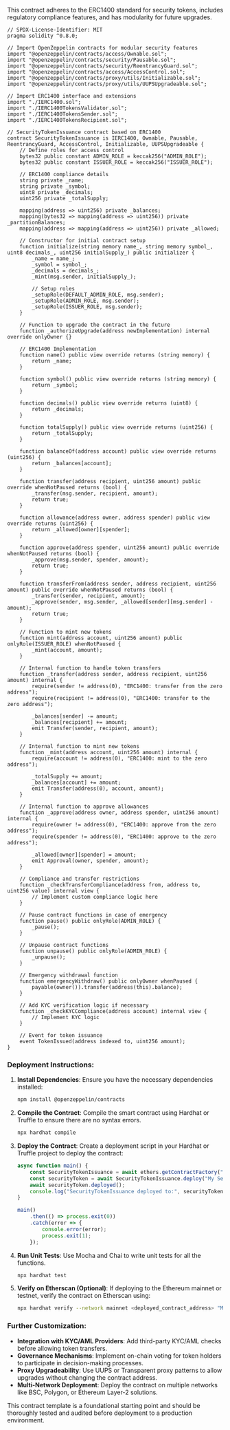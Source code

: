  This contract adheres to the ERC1400 standard for security tokens, includes regulatory compliance features, and has modularity for future upgrades.

```solidity
// SPDX-License-Identifier: MIT
pragma solidity ^0.8.0;

// Import OpenZeppelin contracts for modular security features
import "@openzeppelin/contracts/access/Ownable.sol";
import "@openzeppelin/contracts/security/Pausable.sol";
import "@openzeppelin/contracts/security/ReentrancyGuard.sol";
import "@openzeppelin/contracts/access/AccessControl.sol";
import "@openzeppelin/contracts/proxy/utils/Initializable.sol";
import "@openzeppelin/contracts/proxy/utils/UUPSUpgradeable.sol";

// Import ERC1400 interface and extensions
import "./IERC1400.sol";
import "./IERC1400TokensValidator.sol";
import "./IERC1400TokensSender.sol";
import "./IERC1400TokensRecipient.sol";

// SecurityTokenIssuance contract based on ERC1400
contract SecurityTokenIssuance is IERC1400, Ownable, Pausable, ReentrancyGuard, AccessControl, Initializable, UUPSUpgradeable {
    // Define roles for access control
    bytes32 public constant ADMIN_ROLE = keccak256("ADMIN_ROLE");
    bytes32 public constant ISSUER_ROLE = keccak256("ISSUER_ROLE");

    // ERC1400 compliance details
    string private _name;
    string private _symbol;
    uint8 private _decimals;
    uint256 private _totalSupply;

    mapping(address => uint256) private _balances;
    mapping(bytes32 => mapping(address => uint256)) private _partitionBalances;
    mapping(address => mapping(address => uint256)) private _allowed;

    // Constructor for initial contract setup
    function initialize(string memory name_, string memory symbol_, uint8 decimals_, uint256 initialSupply_) public initializer {
        _name = name_;
        _symbol = symbol_;
        _decimals = decimals_;
        _mint(msg.sender, initialSupply_);
        
        // Setup roles
        _setupRole(DEFAULT_ADMIN_ROLE, msg.sender);
        _setupRole(ADMIN_ROLE, msg.sender);
        _setupRole(ISSUER_ROLE, msg.sender);
    }

    // Function to upgrade the contract in the future
    function _authorizeUpgrade(address newImplementation) internal override onlyOwner {}

    // ERC1400 Implementation
    function name() public view override returns (string memory) {
        return _name;
    }

    function symbol() public view override returns (string memory) {
        return _symbol;
    }

    function decimals() public view override returns (uint8) {
        return _decimals;
    }

    function totalSupply() public view override returns (uint256) {
        return _totalSupply;
    }

    function balanceOf(address account) public view override returns (uint256) {
        return _balances[account];
    }

    function transfer(address recipient, uint256 amount) public override whenNotPaused returns (bool) {
        _transfer(msg.sender, recipient, amount);
        return true;
    }

    function allowance(address owner, address spender) public view override returns (uint256) {
        return _allowed[owner][spender];
    }

    function approve(address spender, uint256 amount) public override whenNotPaused returns (bool) {
        _approve(msg.sender, spender, amount);
        return true;
    }

    function transferFrom(address sender, address recipient, uint256 amount) public override whenNotPaused returns (bool) {
        _transfer(sender, recipient, amount);
        _approve(sender, msg.sender, _allowed[sender][msg.sender] - amount);
        return true;
    }

    // Function to mint new tokens
    function mint(address account, uint256 amount) public onlyRole(ISSUER_ROLE) whenNotPaused {
        _mint(account, amount);
    }

    // Internal function to handle token transfers
    function _transfer(address sender, address recipient, uint256 amount) internal {
        require(sender != address(0), "ERC1400: transfer from the zero address");
        require(recipient != address(0), "ERC1400: transfer to the zero address");

        _balances[sender] -= amount;
        _balances[recipient] += amount;
        emit Transfer(sender, recipient, amount);
    }

    // Internal function to mint new tokens
    function _mint(address account, uint256 amount) internal {
        require(account != address(0), "ERC1400: mint to the zero address");

        _totalSupply += amount;
        _balances[account] += amount;
        emit Transfer(address(0), account, amount);
    }

    // Internal function to approve allowances
    function _approve(address owner, address spender, uint256 amount) internal {
        require(owner != address(0), "ERC1400: approve from the zero address");
        require(spender != address(0), "ERC1400: approve to the zero address");

        _allowed[owner][spender] = amount;
        emit Approval(owner, spender, amount);
    }

    // Compliance and transfer restrictions
    function _checkTransferCompliance(address from, address to, uint256 value) internal view {
        // Implement custom compliance logic here
    }

    // Pause contract functions in case of emergency
    function pause() public onlyRole(ADMIN_ROLE) {
        _pause();
    }

    // Unpause contract functions
    function unpause() public onlyRole(ADMIN_ROLE) {
        _unpause();
    }

    // Emergency withdrawal function
    function emergencyWithdraw() public onlyOwner whenPaused {
        payable(owner()).transfer(address(this).balance);
    }

    // Add KYC verification logic if necessary
    function _checkKYCCompliance(address account) internal view {
        // Implement KYC logic
    }

    // Event for token issuance
    event TokenIssued(address indexed to, uint256 amount);
}
```

### **Deployment Instructions**:

1. **Install Dependencies**:
   Ensure you have the necessary dependencies installed:
   ```bash
   npm install @openzeppelin/contracts
   ```

2. **Compile the Contract**:
   Compile the smart contract using Hardhat or Truffle to ensure there are no syntax errors.
   ```bash
   npx hardhat compile
   ```

3. **Deploy the Contract**:
   Create a deployment script in your Hardhat or Truffle project to deploy the contract:
   ```javascript
   async function main() {
       const SecurityTokenIssuance = await ethers.getContractFactory("SecurityTokenIssuance");
       const securityToken = await SecurityTokenIssuance.deploy("My Security Token", "MST", 18, 1000000);
       await securityToken.deployed();
       console.log("SecurityTokenIssuance deployed to:", securityToken.address);
   }

   main()
       .then(() => process.exit(0))
       .catch(error => {
           console.error(error);
           process.exit(1);
       });
   ```

4. **Run Unit Tests**:
   Use Mocha and Chai to write unit tests for all the functions.
   ```bash
   npx hardhat test
   ```

5. **Verify on Etherscan (Optional)**:
   If deploying to the Ethereum mainnet or testnet, verify the contract on Etherscan using:
   ```bash
   npx hardhat verify --network mainnet <deployed_contract_address> "My Security Token" "MST" 18 1000000
   ```

### **Further Customization**:

- **Integration with KYC/AML Providers**: Add third-party KYC/AML checks before allowing token transfers.
- **Governance Mechanisms**: Implement on-chain voting for token holders to participate in decision-making processes.
- **Proxy Upgradeability**: Use UUPS or Transparent proxy patterns to allow upgrades without changing the contract address.
- **Multi-Network Deployment**: Deploy the contract on multiple networks like BSC, Polygon, or Ethereum Layer-2 solutions.

This contract template is a foundational starting point and should be thoroughly tested and audited before deployment to a production environment.